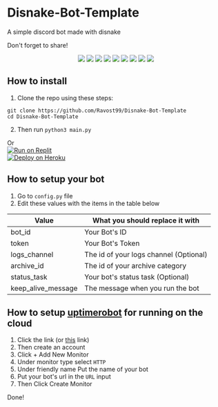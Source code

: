 # Disnake-Bot-Template
A simple discord bot made with disnake

Don't forget to share!

<p align="center">
  <a href="//github.com/Ravost99/Disnake-Bot-Template/releases"><img src="https://img.shields.io/github/v/release/Ravost99/Disnake-Bot-Template"></a>
  <a href="//github.com/Ravost99/Disnake-Bot-Template/commits/main"><img src="https://img.shields.io/github/last-commit/Ravost99/Disnake-Bot-Template"></a>
  <a href="//github.com/Ravost99/Disnake-Bot-Template/"><img src="https://img.shields.io/github/stars/Ravost99/Disnake-Bot-Template?color=FFFF00"></a>
  <a href="//github.com/Ravost99/Disnake-Bot-Template/releases"><img src="https://img.shields.io/github/downloads/Ravost99/Disnake-Bot-Template/total"></a>
  <a href="//github.com/Ravost99/Disnake-Bot-Template/blob/main/LICENSE.md"><img src="https://img.shields.io/github/license/Ravost99/Disnake-Bot-Template"></a>
  <a href="//github.com/Ravost99/Disnake-Bot-Template"><img src="https://img.shields.io/github/languages/code-size/Ravost99/Disnake-Bot-Template"></a>
  <a href="//github.com/Ravost99/Disnake-Bot-Template/issues"><img src="https://img.shields.io/github/issues-raw/Ravost99/Disnake-Bot-Template"></a>
  <a href="//github.com/Ravost99/Disnake-Bot-Template"><img src="https://img.shields.io/github/languages/top/Ravost99/Disnake-Bot-Template"></a>
  <img src="https://tokei.rs/b1/github/Ravost99/Disnake-Bot-Template?category=code">
</p>

## How to install
1. Clone the repo using these steps:
```
git clone https://github.com/Ravost99/Disnake-Bot-Template
cd Disnake-Bot-Template
```
2. Then run ```python3 main.py```

Or<br>
[![Run on Replit](https://replit.com/badge/github/ravost99/disnake-bot-template)](https://repl.it/github/ravost99/disnake-bot-template)<br>
[![Deploy on Heroku](https://www.herokucdn.com/deploy/button.svg)](https://heroku.com/deploy?template=https://github.com/ravost99/disnake-bot-template)

## How to setup your bot

1. Go to `config.py` file
2. Edit these values with the items in the table below

|Value|What you should replace it with|
|--|--|
|bot_id|Your Bot's ID|
|token|Your Bot's Token|
|logs_channel|The id of your logs channel (Optional)|
|archive_id|The id of your archive category|
|status_task|Your bot's status task (Optional)|
|keep_alive_message|The message when you run the bot|

## How to setup [uptimerobot](https://uptimerobot.com) for running on the cloud
1. Click the link (or [this](https://uptimerobot.com) link)
2. Then create an account
3. Click + Add New Monitor
4. Under monitor type select `HTTP`
5. Under friendly name Put the name of your bot
6. Put your bot's url in the `URL` input
7. Then Click Create Monitor

Done! 
